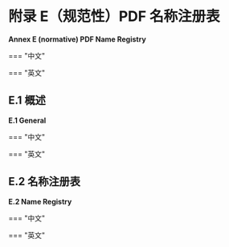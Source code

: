 # 附录 E（规范性）PDF 名称注册表

**Annex E (normative) PDF Name Registry**

=== "中文"

=== "英文"


## E.1 概述

**E.1 General**

=== "中文"

=== "英文"


## E.2 名称注册表

**E.2 Name Registry**

=== "中文"

=== "英文"
